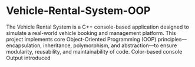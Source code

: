 # Vehicle-Rental-System-OOP
The Vehicle Rental System is a C++ console-based application designed to simulate a real-world vehicle booking and management platform. This project implements core Object-Oriented Programming (OOP) principles—encapsulation, inheritance, polymorphism, and abstraction—to ensure modularity, reusability, and maintainability of code.
Color-based console Output introduced

